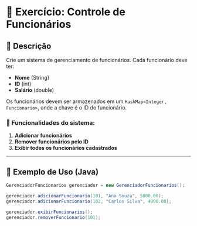 # 🏢 Exercício: Controle de Funcionários

## 📌 Descrição
Crie um sistema de gerenciamento de funcionários. Cada funcionário deve ter:
- **Nome** (String)
- **ID** (int)
- **Salário** (double)

Os funcionários devem ser armazenados em um `HashMap<Integer, Funcionario>`, onde a chave é o ID do funcionário.

### 🎯 Funcionalidades do sistema:
1. **Adicionar funcionários**
2. **Remover funcionários pelo ID**
3. **Exibir todos os funcionários cadastrados**

---

## 📌 Exemplo de Uso (Java)
```java
GerenciadorFuncionarios gerenciador = new GerenciadorFuncionarios();

gerenciador.adicionarFuncionario(101, "Ana Souza", 5000.00);
gerenciador.adicionarFuncionario(102, "Carlos Silva", 4800.00);

gerenciador.exibirFuncionarios();
gerenciador.removerFuncionario(101);
